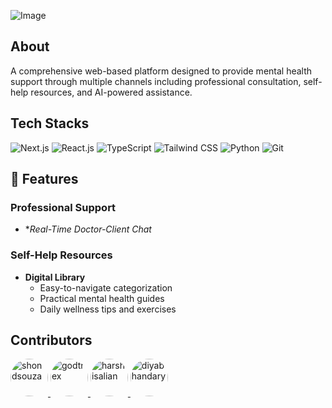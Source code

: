 ![Image](https://github.com/user-attachments/assets/ef1fd885-53ec-4dba-bd76-2b882f32bbb4) 

  ## About

A comprehensive web-based platform designed to provide mental health support through multiple channels including professional consultation, self-help resources, and AI-powered assistance.


## Tech Stacks

![Next.js](https://img.shields.io/badge/Next.js-%23000000.svg?style=for-the-badge&logo=next.js&logoColor=white)
![React.js](https://img.shields.io/badge/React.js-%2320232a.svg?style=for-the-badge&logo=react&logoColor=%2361DAFB)
![TypeScript](https://img.shields.io/badge/TypeScript-%233178c6.svg?style=for-the-badge&logo=typescript&logoColor=white)
![Tailwind CSS](https://img.shields.io/badge/Tailwind%20CSS-%2338B2AC.svg?style=for-the-badge&logo=tailwind-css&logoColor=white)
![Python](https://img.shields.io/badge/Python-%233776ab.svg?style=for-the-badge&logo=python&logoColor=white)
![Git](https://img.shields.io/badge/Git-%23f05032.svg?style=for-the-badge&logo=git&logoColor=white)



## 🌟 Features

### Professional Support
- **Real-Time Doctor-Client Chat*
    
### Self-Help Resources
- **Digital Library**
  - Easy-to-navigate categorization
  - Practical mental health guides
  - Daily wellness tips and exercises
    
## Contributors

<a href="https://github.com/shondsouza">
  <img src="https://avatars.githubusercontent.com/u/143490544?v=4" width="60px" style="border-radius: 50%;" alt="shondsouza"/>
</a>
<a href="https://github.com/godtrex">
  <img src="https://avatars.githubusercontent.com/u/90237234?v=4" width="60px" style="border-radius: 50%;" alt="godtrex"/>
</a>
<a href="https://github.com/harshisalian">
  <img src="https://avatars.githubusercontent.com/u/156963160?v=4" width="60px" style="border-radius: 50%;" alt="harshisalian"/>
</a>
<a href="https://github.com/diyabhandary">
  <img src="https://avatars.githubusercontent.com/u/173941086?v=4" width="60px" style="border-radius: 50%;" alt="diyabhandary"/>
</a>




